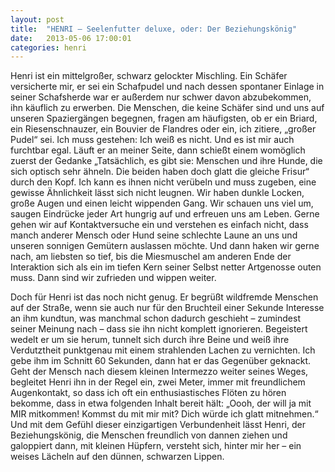 ```yaml
---
layout: post
title:  "HENRI – Seelenfutter deluxe, oder: Der Beziehungskönig"
date:   2013-05-06 17:00:01
categories: henri
---
```


Henri ist ein mittelgroßer, schwarz gelockter Mischling. Ein Schäfer versicherte
mir, er sei ein Schafpudel und nach dessen spontaner Einlage in seiner
Schafsherde war er außerdem nur schwer davon abzubekommen, ihn käuflich zu
erwerben.  Die Menschen, die keine Schäfer sind und uns auf unseren
Spaziergängen begegnen, fragen am häufigsten, ob er ein Briard, ein
Riesenschnauzer, ein Bouvier de Flandres oder ein, ich zitiere, „großer Pudel“
sei. Ich muss gestehen: Ich weiß es nicht. Und es ist mir auch furchtbar egal.
Läuft er an meiner Seite, dann schießt einem womöglich zuerst der Gedanke
„Tatsächlich, es gibt sie: Menschen und ihre Hunde, die sich optisch sehr
ähneln. Die beiden haben doch glatt die gleiche Frisur“ durch den Kopf. Ich kann
es ihnen nicht verübeln und muss zugeben, eine gewisse Ähnlichkeit lässt sich
nicht leugnen. Wir haben dunkle Locken, große Augen und einen leicht wippenden
Gang. Wir schauen uns viel um, saugen Eindrücke jeder Art hungrig auf und
erfreuen uns am Leben. Gerne gehen wir auf Kontaktversuche ein und verstehen es
einfach nicht, dass manch anderer Mensch oder Hund seine schlechte Laune an uns
und unseren sonnigen Gemütern auslassen möchte. Und dann haken wir gerne nach,
am liebsten so tief, bis die Miesmuschel am anderen Ende der Interaktion sich
als ein im tiefen Kern seiner Selbst netter Artgenosse outen muss. Dann sind wir
zufrieden und wippen weiter.

Doch für Henri ist das noch nicht genug. Er begrüßt wildfremde Menschen auf der
Straße, wenn sie auch nur für den Bruchteil einer Sekunde Interesse an ihm
kundtun, was manchmal schon dadurch geschieht – zumindest seiner Meinung nach –
dass sie ihn nicht komplett ignorieren. Begeistert wedelt er um sie herum,
tunnelt sich durch ihre Beine und weiß ihre Verdutztheit punktgenau mit einem
strahlenden Lachen zu vernichten. Ich gebe ihm im Schnitt 60 Sekunden, dann hat
er das Gegenüber geknackt. Geht der Mensch nach diesem kleinen Intermezzo weiter
seines Weges, begleitet Henri ihn in der Regel ein, zwei Meter, immer mit
freundlichem Augenkontakt, so dass ich oft ein enthusiastisches Flöten zu hören
bekomme, dass in etwa folgenden Inhalt bereit hält: „Oooh, der will ja mit MIR
mitkommen! Kommst du mit mir mit? Dich würde ich glatt mitnehmen.“ Und mit dem
Gefühl dieser einzigartigen Verbundenheit lässt Henri, der Beziehungskönig, die
Menschen freundlich von dannen ziehen und galoppiert dann, mit kleinen Hüpfern,
versteht sich, hinter mir her – ein weises Lächeln auf den dünnen, schwarzen
Lippen.
